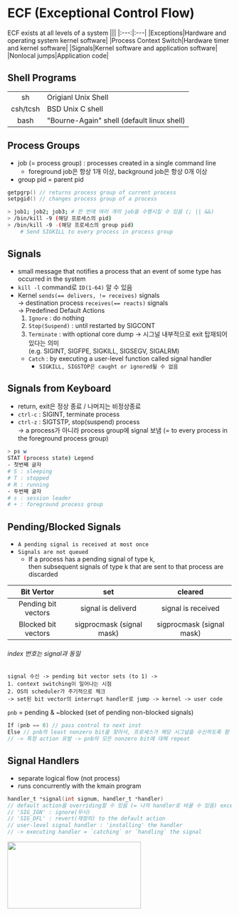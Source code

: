 # ECF (Exceptional Control Flow)

ECF exists at all levels of a system
|||
|:---:|:---|
|Exceptions|Hardware and operating system kernel software|
|Process Context Switch|Hardware timer and kernel software|
|Signals|Kernel software and application software|
|Nonlocal jumps|Application code|  

## Shell Programs
|||
|:---:|:---|
|sh|Origianl Unix Shell|
|csh/tcsh|BSD Unix C shell|
|bash|"Bourne-Again" shell (default linux shell)|  

## Process Groups
- job (= process group) : processes created in a single command line
	- foreground job은 항상 1개 이상, background job은 항상 0개 이상
- group pid = parent pid
```c
getpgrp() // returns process group of current process
setpgid() // changes process group of a process
```
```bash
> job1; job2; job3; # 한 번에 여러 개의 job을 수행시킬 수 있음 (; || &&)
> /bin/kill -9 (해당 프로세스의 pid)
> /bin/kill -9 -(해당 프로세스의 group pid)
	# Send SIGKILL to every process in process group
```

## Signals
- small message that notifies a process that an event of some type has occurred in the system
- `kill -l` command로 `ID(1-64)` 알 수 있음
- Kernel `sends(== delivers, != receives)` signals  
	-> destination process `receives(== reacts)` signals  
	-> Predefined Default Actions
	1. `Ignore` : do nothing
	2. `Stop(Suspend)` : until restarted by SIGCONT
	3. `Terminate` : with optional core dump -> 시그널 내부적으로 exit 탑재되어 있다는 의미  
		(e.g. SIGINT, SIGFPE, SIGKILL, SIGSEGV, SIGALRM)
	- `Catch` : by executing a user-level function called signal handler
		- `SIGKILL, SIGSTOP은 caught or ignored될 수 없음`

## Signals from Keyboard
- return, exit은 정상 종료 / 나머지는 비정상종료
- `ctrl-c` : SIGINT, terminate process
- `ctrl-z` : SIGTSTP, stop(suspend) process  
-> a process가 아니라 process group에 signal 보냄 (= to every process in the foreground process group)

```bash
> ps w
STAT (process state) Legend
- 첫번째 글자
# S : sleeping
# T : stopped
# R : running
- 두번째 글자
# s : session leader
# + : foreground process group
```

## Pending/Blocked Signals
- `A pending signal is received at most once`
- `Signals are not queued`
	- If a process has a pending signal of type k, <br> then subsequent signals of type k that are sent to that process are discarded  

|Bit Vertor|set|cleared|
|:---:|:---:|:---:|
|Pending bit vectors|signal is deliverd|signal is received|
|Blocked bit vectors|sigprocmask (signal mask)|sigprocmask (signal mask)|
###### index 번호는 signal과 동일
```
signal 수신 -> pending bit vector sets (to 1) ->
1. context switching이 일어나는 시점
2. OS의 scheduler가 주기적으로 체크
-> set된 bit vector의 interrupt handler로 jump -> kernel -> user code
```

`pnb` = pending & ~blocked (set of pending non-blocked signals)
```c
If (pnb == 0) // pass control to next inst
Else // pnb의 least nonzero bit을 찾아서, 프로세스가 해당 시그널을 수신하도록 함
// -> 특정 action 유발 -> pnb의 모든 nonzero bit에 대해 repeat
```

## Signal Handlers
- separate logical flow (not process)
- runs concurrently with the kmain program
```c
handler_t *signal(int signum, handler_t *handler)
// default action을 overriding할 수 있음 (= 나의 handler로 바꿀 수 있음) except SIGKILL, SIGSTOP
// 'SIG_IGN' : ignore(무시)
// 'SIG_DFL' : revert(재정의) to the default action
// user-level signal handler : 'installing' the handler
// -> executing handler = `catching` or `handling` the signal
```
<img src="https://user-images.githubusercontent.com/112736264/233095774-4df6b975-6b81-4fc3-b802-e31ddad24f5a.png" width="300" height="150"/>  

